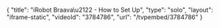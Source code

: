 {
    "title": "iRobot Braava\u2122 - How to Set Up",
    "type": "solo",
    "layout": "iframe-static",
    "videoId": "3784786",
    "url": "\/tvpembed\/3784786"
}